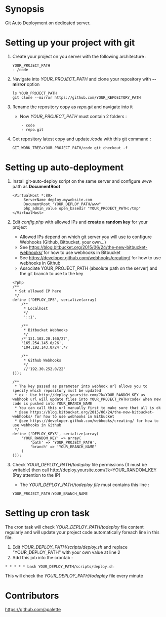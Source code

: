 # Synopsis
Git Auto Deployment on dedicated server.
# Setting up your project with git
1. Create your project on you server with the following architecture :
	```
	YOUR_PROJECT_PATH
	- /code
	```
	
2. Navigate into *YOUR_PROJECT_PATH* and clone your repository with **--mirror** option
	```
 	ls YOUR_PROJECT_PATH
 	git clone --mirror https://github.com/YOUR_REPOSITORY_PATH
 	```
 		
3. Rename the repository copy as *repo.git* and navigate into it
	- Now *YOUR_PROJECT_PATH* must contain 2 folders :
	```
		- code
		- repo.git 
	```
		
4. Get repository latest copy and update */code* with this git command :
	```
	GIT_WORK_TREE=YOUR_PROJECT_PATH/code git checkout -f
	```
		
# Setting up auto-deployment
1. Install git-auto-deploy script on the same server and configure *www* path as **DocumentRoot**
	```
	<VirtualHost *:80>
	     ServerName deploy.mywebsite.com
	     DocumentRoot "YOUR_DEPLOY_PATH/www"
	     php_admin_value open_basedir "YOUR_PROJECT_PATH:/tmp"
	</VirtualHost>
	```

2. Edit *config.php* with allowed IPs and **create a random key** for your project
	- Allowed IPs depend on which git server you will use to configure Webhooks (Github, Bitbucket, your own...)
	- See https://blog.bitbucket.org/2015/06/24/the-new-bitbucket-webhooks/ for how to use webhooks in Bitbucket
	- See https://developer.github.com/webhooks/creating/ for how to use webhooks in Github
	- Associate YOUR_PROJECT_PATH (absolute path on the server) and the git branch to use to the key
	```
	<?php
	/**
	 * Set allowed IP here
	 */
	define ('DEPLOY_IPS', serialize(array(
		/**
		 * Localhost
		 */
		 '::1',
	
		/**
		 * Bitbucket Webhooks
		 */
		/*'131.103.20.160/27',
	    '165.254.145.0/26',
		'104.192.143.0/24',*/
		
		/**
		 * Github Webhooks
		 */
		 //'192.30.252.0/22'
	)));
	
	/**
	 * The key passed as parameter into webhook url allows you to specify which repository must be updated
	 * ex : Use http://deploy.yoursite.com/?k=YOUR_RANDOM_KEY as webhook url will update files into YOUR_PROJECT_PATH/code/ when new code is pushed into YOUR_BRANCH_NAME 
	 * You can call this url manually first to make sure that all is ok
	 * @see https://blog.bitbucket.org/2015/06/24/the-new-bitbucket-webhooks/ for how to use webhooks in Bitbucket
	 * @see https://developer.github.com/webhooks/creating/ for how to use webhooks in Github
	 */
	define ('DEPLOY_KEYS', serialize(array(
		'YOUR_RANDOM_KEY' => array(
			'path' => 'YOUR_PROJECT_PATH',
			'branch' => 'YOUR_BRANCH_NAME'
		)
	)));
	```
3. Check *YOUR_DEPLOY_PATH/todeploy* file permissions (It must be writable) then call http://deploy.yoursite.com/?k=YOUR_RANDOM_KEY (Pay attention to the IP)
	- The *YOUR_DEPLOY_PATH/todeploy file* must contains this line :
	```
	YOUR_PROJECT_PATH:YOUR_BRANCH_NAME
	```
# Setting up cron task
The cron task will check *YOUR_DEPLOY_PATH/todeploy* file content regularly and will update your project code automatically foreach line in this file.
1. Edit *YOUR_DEPLOY_PATH/scripts/deploy.sh* and replace "YOUR_DEPLOY_PATH" with your own value at line 2
2. Add this job into the crontab :
```
* * * * * bash YOUR_DEPLOY_PATH/scripts/deploy.sh 
```
This will check the *YOUR_DEPLOY_PATH/todeploy* file every minute

# Contributors
https://github.com/apalette